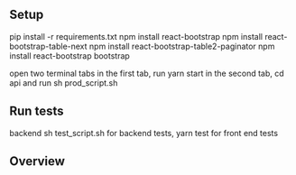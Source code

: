 ## Setup
pip install -r requirements.txt
npm install react-bootstrap
npm install react-bootstrap-table-next
npm install react-bootstrap-table2-paginator
npm install react-bootstrap bootstrap

open two terminal tabs
in the first tab, run yarn start
in the second tab, cd api and run sh prod_script.sh


## Run tests
backend sh test_script.sh for backend tests, yarn test for front end tests

## Overview
